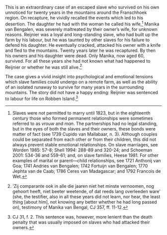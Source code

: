 This is an extraordinary case of an escaped slave who survived on his own unnoticed for twenty years in the mountains around the Franschhoek region. On recapture, he vividly recalled the events which led to his desertion. The daughter he had with the woman he called his wife,[^1] Manika van Bengalen, was severely maltreated by their owner’s wife, for unknown reasons. Reijnier was a loyal and long-standing slave, who had built up the farm by his labour, but he was taunted by other slaves for his failure to defend his daughter. He eventually cracked, attacked his owner with a knife and fled to the mountains. Twenty years later he was recaptured. By then his owners and his daughter were dead. Only Manika, now aged 60, survived. For all these years she had not known what had happened to Reijnier or whether he was still alive.[^2]

The case gives a vivid insight into psychological and emotional tensions which slave families could undergo on a remote farm, as well as the ability of an isolated runaway to survive for many years in the surrounding mountains. The story did not have a happy ending: Reijnier was sentenced to labour for life on Robben Island.[^3]

[^1]: Slaves were not permitted to marry until 1823, but in the eighteenth century those who formed permanent relationships were sometimes referred to as *vrouw* and *man*. The partnerships had no legal standing, but in the eyes of both the slaves and their owners, these bonds were matter of fact (see 1739 Cupido van Mallabaar, n. 3). Although couples could be separated from each other or from their children, this did not always prevent stable emotional relationships. On slave marriages, see Worden 1985: 57-8; Shell 1994: 288-89 and 320-24; and Schoeman 2001: 534-36 and 559-61; and, on slave families, Heese 1981. For other examples of marital or parent—child relationships, see 1721 Anthonij van Goa; 1741 Andries van Bengalen; 1742 Fortuijn van Bengalen; 1770 Jephta van de Caab; 1786 Ceres van Madagascar; and 1792 Francois de Wet.

[^2]: ‘Zij comparante ook in alle die jaaren niet het minste vernoomen, nog gehoort heeft, niet beeter weetende, of dat reeds lang overleeden ware’ (she, the testifier, also in all these years did not learn, nor hear, the least thing \[about him\], not knowing any better whether he had long passed on), testimony of Manika van Bengal, CJ 357, ff. 11-12.

[^3]: CJ 31, f. 2. This sentence was, however, more lenient than the death penalty that was usually imposed on slaves who had attacked their owners.
